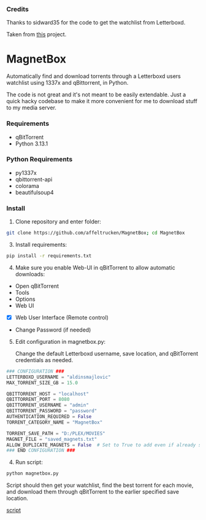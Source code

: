 ### Credits

Thanks to sidward35 for the code to get the watchlist from Letterboxd.

Taken from [this](https://github.com/sidward35/letterboxd-justwatch) project.

# MagnetBox
Automatically find and download torrents through a Letterboxd users watchlist using 1337x and qBittorrent, in Python.

The code is not great and it's not meant to be easily extendable. Just a quick hacky codebase to make it more convenient for me to download stuff to my media server.

### Requirements
* qBitTorrent
* Python 3.13.1

### Python Requirements
* py1337x
* qbittorrent-api
* colorama
* beautifulsoup4

### Install

1. Clone repository and enter folder:
```bash
git clone https://github.com/affeltrucken/MagnetBox; cd MagnetBox
```

3. Install requirements:
```bash
pip install -r requirements.txt
```
   
4. Make sure you enable Web-UI in qBitTorrent to allow automatic downloads:
* Open qBitTorrent
* Tools
* Options
* Web UI
* [X] Web User Interface (Remote control)
* Change Password (if needed)

5. Edit configuration in magnetbox.py:

   Change the default Letterboxd username, save location, and qBitTorrent credentials as needed.
```python
### CONFIGURATION ###
LETTERBOXD_USERNAME = "aldinsmajlovic"
MAX_TORRENT_SIZE_GB = 15.0

QBITTORRENT_HOST = "localhost"
QBITTORRENT_PORT = 8080
QBITTORRENT_USERNAME = "admin"
QBITTORRENT_PASSWORD = "password"
AUTHENTICATION_REQUIRED = False
TORRENT_CATEGORY_NAME = "MagnetBox"

TORRENT_SAVE_PATH = "D:/PLEX/MOVIES"
MAGNET_FILE = "saved_magnets.txt"
ALLOW_DUPLICATE_MAGNETS = False  # Set to True to add even if already saved
### END CONFIGURATION ###
```
4. Run script:
```bash
python magnetbox.py
```

Script should then get your watchlist, find the best torrent for each movie, and download them through qBitTorrent to the earlier specified save location.

[script](script.png)
